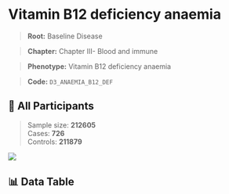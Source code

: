 # Vitamin B12 deficiency anaemia

> **Root:** Baseline Disease  

> **Chapter:** Chapter III- Blood and immune  

> **Phenotype:** Vitamin B12 deficiency anaemia  

> **Code:** `D3_ANAEMIA_B12_DEF`

## 🧪 All Participants  
> Sample size: **212605**  
> Cases: **726**  
> Controls: **211879**
<img src="/Sensitive/Figures/ALL/Incidence/D3_ANAEMIA_B12_DEF.png"/>

## 📊 Data Table
<CsvTableMRF src="/Sensitive/Data/ALL/Incidence/COX_D3_ANAEMIA_B12_DEF.csv"/>

